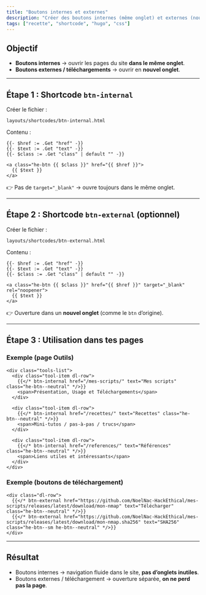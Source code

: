 ```yaml
---
title: "Boutons internes et externes"
description: "Créer des boutons internes (même onglet) et externes (nouvel onglet) avec Hugo PaperMod"
tags: ["recette", "shortcode", "hugo", "css"]
---
```


<div class="no-cols">

## Objectif
- **Boutons internes** → ouvrir les pages du site **dans le même onglet**.  
- **Boutons externes / téléchargements** → ouvrir en **nouvel onglet**.

---

## Étape 1 : Shortcode `btn-internal`

Créer le fichier :

    layouts/shortcodes/btn-internal.html

Contenu :

    {{- $href := .Get "href" -}}
    {{- $text := .Get "text" -}}
    {{- $class := .Get "class" | default "" -}}

    <a class="he-btn {{ $class }}" href="{{ $href }}">
      {{ $text }}
    </a>

👉 Pas de `target="_blank"` → ouvre toujours dans le même onglet.

---

## Étape 2 : Shortcode `btn-external` (optionnel)

Créer le fichier :

    layouts/shortcodes/btn-external.html

Contenu :

    {{- $href := .Get "href" -}}
    {{- $text := .Get "text" -}}
    {{- $class := .Get "class" | default "" -}}

    <a class="he-btn {{ $class }}" href="{{ $href }}" target="_blank" rel="noopener">
      {{ $text }}
    </a>

👉 Ouverture dans un **nouvel onglet** (comme le `btn` d’origine).

---

## Étape 3 : Utilisation dans tes pages

### Exemple (page Outils)

    <div class="tools-list">
      <div class="tool-item dl-row">
        {{</* btn-internal href="/mes-scripts/" text="Mes scripts" class="he-btn--neutral" */>}}
        <span>Présentation, Usage et Téléchargements</span>
      </div>

      <div class="tool-item dl-row">
        {{</* btn-internal href="/recettes/" text="Recettes" class="he-btn--neutral" */>}}
        <span>Mini-tutos / pas-à-pas / trucs</span>
      </div>

      <div class="tool-item dl-row">
        {{</* btn-internal href="/references/" text="Références" class="he-btn--neutral" */>}}
        <span>Liens utiles et intéressants</span>
      </div>
    </div>

### Exemple (boutons de téléchargement)

    <div class="dl-row">
      {{</* btn-external href="https://github.com/NoelNac-HackEthical/mes-scripts/releases/latest/download/mon-nmap" text="Télécharger" class="he-btn--neutral" */>}}
      {{</* btn-external href="https://github.com/NoelNac-HackEthical/mes-scripts/releases/latest/download/mon-nmap.sha256" text="SHA256" class="he-btn--sm he-btn--neutral" */>}}
    </div>

---

## Résultat
- Boutons internes → navigation fluide dans le site, **pas d’onglets inutiles**.  
- Boutons externes / téléchargement → ouverture séparée, **on ne perd pas la page**.

</div>
